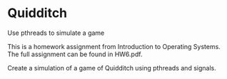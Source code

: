 # Quidditch
 Use pthreads to simulate a game

This is a homework assignment from Introduction to Operating Systems.  The full assignment can be found in HW6.pdf.

Create a simulation of a game of Quidditch using pthreads and signals.